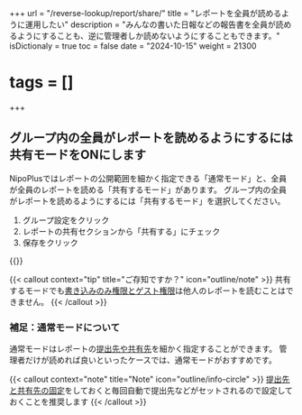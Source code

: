 +++
url = "/reverse-lookup/report/share/"
title = "レポートを全員が読めるように運用したい"
description = "みんなの書いた日報などの報告書を全員が読めるようにすることも、逆に管理者しか読めないようにすることもできます。"
isDictionaly = true
toc = false
date = "2024-10-15"
weight = 21300
# tags = []
+++

## グループ内の全員がレポートを読めるようにするには共有モードをONにします

NipoPlusではレポートの公開範囲を細かく指定できる「通常モード」と、全員が全員のレポートを読める「共有するモード」があります。
グループ内の全員がレポートを読めるようにするには「共有するモード」を選択してください。

1. グループ設定をクリック
2. レポートの共有セクションから「共有する」にチェック
3. 保存をクリック

{{<iTablet filename="img/share" msg="みんなで情報共有する際に便利だけど人数が多いと読むのが大変かも？" alice="question">}}

{{< callout context="tip" title="ご存知ですか？" icon="outline/note" >}}
共有するモードでも[書き込みのみ権限とゲスト権限](/docs/manual/initial-setting/staff/rank/#others)は他人のレポートを読むことはできません。
{{< /callout >}}

### 補足：通常モードについて

通常モードはレポートの<a href="/docs/manual/write-report/dist/">提出先や共有先</a>を細かく指定することができます。
管理者だけが読めれば良いといったケースでは、通常モードがおすすめです。

{{< callout context="note" title="Note" icon="outline/info-circle" >}}
[提出先と共有先の固定](/docs/manual/initial-setting/staff-local/dist/)をしておくと毎回自動で提出先などがセットされるので設定しておくことを推奨します
{{< /callout >}}
